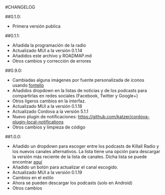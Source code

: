 #CHANGELOG

##0.1.0:

* Primera versión publica

##0.1.1:

* Añadida la programación de la radio
* Actualizado MUI a la versión 0.1.14
* Añadidos este archivo y ROADMAP.md
* Otros cambios y corrección de errores

##0.9.0:

* Cambiadas alguna imágenes por fuente personalizada de iconos usando [fontello](http://fontello.com)
* Añadidos dropdown en la listas de noticias y de los podcasts para compartirlas en redes sociales (Facebook, Twitter y Google+)
* Otros ligeros cambios en la interfaz.
* Actualizado MUI a la versión 0.1.18
* Actualizado Cordova a la versión 5.1.1
* Nuevo plugin de notificaciones: https://github.com/katzer/cordova-plugin-local-notifications
* Otros cambios y limpieza de código

##1.0.0:

* Añadido un dropdown para escoger entre los podcasts de Killall Radio y los nuevos canales alternativos. La lista tiene una opción para descargar la versión más reciente de la lista de canales. Dicha lista se puede encontrar [aquí](https://gist.github.com/son-link/8cf06a31bc81a0870110)
* Añadido un botón para actualizar el canal escogido.
* Actualizado MUI a la versión 0.1.19
* Cambios en el estilo
* Ahora se pueden descargar los podcasts (solo en Android)
* Otros cambios
